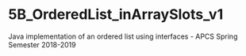 # 5B_OrderedList_inArraySlots_v1
Java implementation of an ordered list using interfaces - APCS Spring Semester 2018-2019
